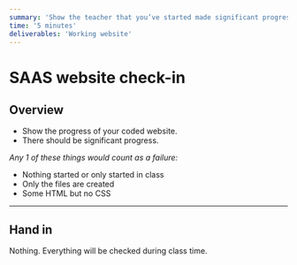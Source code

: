 ```yaml
---
summary: 'Show the teacher that you’ve started made significant progress coding your website.'
time: '5 minutes'
deliverables: 'Working website'
---
```


# SAAS website check-in

## Overview

- Show the progress of your coded website.
- There should be significant progress.

*Any 1 of these things would count as a failure:*

- Nothing started or only started in class
- Only the files are created
- Some HTML but no CSS

---

## Hand in

Nothing. Everything will be checked during class time.
